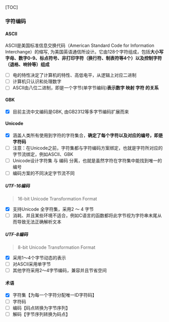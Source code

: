 [TOC]

### 字符编码

#### ASCII

ASCII是美国标准信息交换代码（American Standard Code for Information Interchange）的缩写, 为美国英语通信所设计。它由128个字符组成，包括**大小写字母、数字0-9、标点符号、非打印字符（换行符、制表符等4个）以及控制字符（退格、响铃等）组成**

- [ ] 电的特性决定了计算机的特性、高低电平，从逻辑上对应二进制
- [ ] 计算机只认识和处理数字
- [ ] ASCII由八位二进制，即是一个字节(单字节编码)**表示数字 映射  字符 的关系**

#### GBK

- [x] 目前主流中文编码是GBK, 由GB2312等多字节编码扩展而来

#### Unicode

- [x] 涵盖人类所有使用到字符的字符集合，**确定了每个字符以及对应的编号，即是字符码**
- [ ] 注意：在Unicode之前，字符集都与字符编码方案绑定，也就是字符所对应的字节流绑定，例如ASCII、GBK
- [ ] Unicode设计字符集 与 编码 分离，也就是虽然字符在字符集中能找到唯一的编号
- [ ] 编码方案的不同决定字节流不同

##### UTF-16编码

> 16-bit Unicode Transformation Format

- [x] 支持Unicode 全字符集，采用2 ～ 4 字节
- [ ] 消耗、并且某些环境不适合，例如C语言的函数都将此字节视为字符串末尾从而导致无法正确解析文本

##### UTF-8编码

> 8-bit Unicode Transformation Format

- [x] 采用1～4个字节动态的表示
- [ ] 对ASCII采用单字节
- [ ] 其他字符采用2～4字节编码，兼容并且节省空间

#### 术语

- [x] 字符集【为每一个字符分配唯一ID字符码】
- [ ] 字符码
- [ ] 编码【码点转换为字节序列】
- [ ] 解码【字节序列转换为码点】